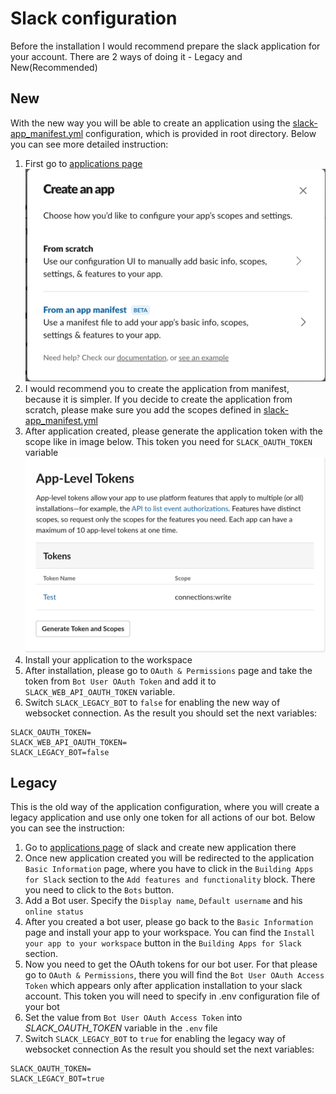 # Slack configuration
Before the installation I would recommend prepare the slack application for your account.
There are 2 ways of doing it - Legacy and New(Recommended)
 
## New
With the new way you will be able to create an application using the [slack-app_manifest.yml](../slack-app-manifest.yml) configuration, which is provided in root directory.
Below you can see more detailed instruction:

1. First go to [applications page](https://api.slack.com/apps?new_app=1)
![Create app](images/slack-create-window.png)
2. I would recommend you to create the application from manifest, because it is simpler. If you decide to create the application from scratch, please make sure you add the scopes defined in [slack-app_manifest.yml](../slack-app-manifest.yml) 
3. After application created, please generate the application token with the scope like in image below. This token you need for `SLACK_OAUTH_TOKEN` variable
![application token](images/slack-application-token.png)
4. Install your application to the workspace
5. After installation, please go to `OAuth & Permissions` page and take the token from `Bot User OAuth Token` and add it to `SLACK_WEB_API_OAUTH_TOKEN` variable.
6. Switch `SLACK_LEGACY_BOT` to `false` for enabling the new way of websocket connection.
As the result you should set the next variables:
```
SLACK_OAUTH_TOKEN=
SLACK_WEB_API_OAUTH_TOKEN=
SLACK_LEGACY_BOT=false
```

## Legacy
This is the old way of the application configuration, where you will create a legacy application and use only one token for all actions of our bot.
Below you can see the instruction:

1. Go to [applications page](https://api.slack.com/apps?new_classic_app=1) of slack and create new application there
2. Once new application created you will be redirected to the application `Basic Information` page, where you have to click in the `Building Apps for Slack` section to the `Add features and functionality` block. There you need to click to the `Bots` button.
3. Add a Bot user. Specify the `Display name`, `Default username` and his `online status`
4. After you created a bot user, please go back to the `Basic Information` page and install your app to your workspace. You can find the `Install your app to your workspace` button in the `Building Apps for Slack` section.
5. Now you need to get the OAuth tokens for our bot user. For that please go to `OAuth & Permissions`, there you will find the `Bot User OAuth Access Token` which appears only after application installation to your slack account. This token you will need to specify in .env configuration file of your bot
6. Set the value from `Bot User OAuth Access Token` into *SLACK_OAUTH_TOKEN* variable in the `.env` file
7. Switch `SLACK_LEGACY_BOT` to `true` for enabling the legacy way of websocket connection
As the result you should set the next variables:
```
SLACK_OAUTH_TOKEN=
SLACK_LEGACY_BOT=true
```

